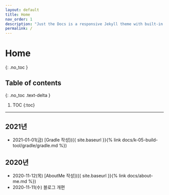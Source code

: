 ```yaml
---
layout: default
title: Home
nav_order: 1
description: "Just the Docs is a responsive Jekyll theme with built-in search that is easily customizable and hosted on GitHub Pages."
permalink: /
---
```

# Home
{: .no_toc }

## Table of contents
{: .no_toc .text-delta }

1. TOC
{:toc}

---
## 2021년
- 2021-01-01(금) [Gradle 작성]({{ site.baseurl }}{% link docs/k-05-build-tool/gradle/gradle.md %})

## 2020년
- 2020-11-12(목) [AboutMe 작성]({{ site.baseurl }}{% link docs/about-me.md %})  
- 2020-11-11(수) 블로그 개편